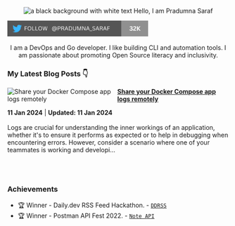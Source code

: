 <p align="center"><img alt="a black background with white text Hello, I am Pradumna Saraf" src="https://user-images.githubusercontent.com/51878265/227764366-ff0cd90f-8e5d-45c7-b1f9-f95105ba5d66.png"></p>

<p align="left"> <a href="https://twitter.com/intent/follow?screen_name=pradumna_saraf" target="blank"><img src="./assets/pradumna-twitter-32k.png" height="36" alt="pradumna_saraf"/></a></p>

<div align="center">

I am a DevOps and Go developer. I like building CLI and automation tools. I am passionate about promoting Open Source literacy and inclusivity.
  
</div>

### My Latest Blog Posts 👇
<!-- HASHNODE_BLOG:START -->
<p align="left">
<a href="https://blog.pradumnasaraf.dev/share-your-docker-compose-app-logs-remotely" title="Share your Docker Compose app logs remotely"><img src="https://cdn.hashnode.com/res/hashnode/image/upload/v1704965574688/98637723-1ab4-4766-8ece-b307896ec331.png" alt="Share your Docker Compose app logs remotely" width="250px" align="left" /></a>
<a href="https://blog.pradumnasaraf.dev/share-your-docker-compose-app-logs-remotely" title="Share your Docker Compose app logs remotely"><strong>Share your Docker Compose app logs remotely</strong></a>
<div><strong>11 Jan 2024</strong> | <strong>Updated: 11 Jan 2024</strong></div>
<br/> Logs are crucial for understanding the inner workings of an application, whether it's to ensure it performs as expected or to help in debugging when encountering errors.
However, consider a scenario where one of your teammates is working and developi... </p> <br/> <br/>
<!-- HASHNODE_BLOG:END -->

### Achievements

- 🏆 Winner - Daily.dev RSS Feed Hackathon. - [`DDRSS`](https://github.com/Pradumnasaraf/DDRSS)           
- 🏆 Winner - Postman API Fest 2022. - [`Note API`](https://github.com/Pradumnasaraf/Postman-API-Fest-22)      

